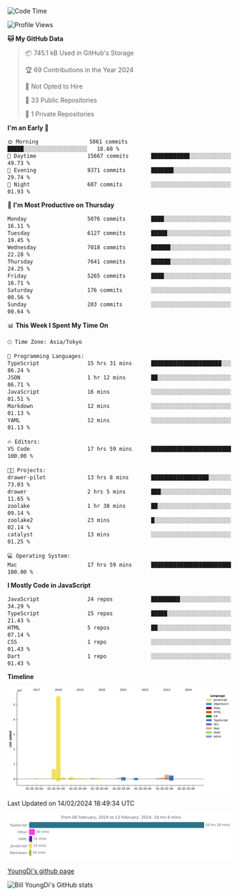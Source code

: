 <!--START_SECTION:waka-->
![Code Time](http://img.shields.io/badge/Code%20Time-377%20hrs%2047%20mins-blue)

![Profile Views](http://img.shields.io/badge/Profile%20Views-0-blue)

**🐱 My GitHub Data** 

> 📦 745.1 kB Used in GitHub's Storage 
 > 
> 🏆 69 Contributions in the Year 2024
 > 
> 🚫 Not Opted to Hire
 > 
> 📜 33 Public Repositories 
 > 
> 🔑 1 Private Repositories 
 > 
**I'm an Early 🐤** 

```text
🌞 Morning                5861 commits        █████░░░░░░░░░░░░░░░░░░░░   18.60 % 
🌆 Daytime                15667 commits       ████████████░░░░░░░░░░░░░   49.73 % 
🌃 Evening                9371 commits        ███████░░░░░░░░░░░░░░░░░░   29.74 % 
🌙 Night                  607 commits         ░░░░░░░░░░░░░░░░░░░░░░░░░   01.93 % 
```
📅 **I'm Most Productive on Thursday** 

```text
Monday                   5076 commits        ████░░░░░░░░░░░░░░░░░░░░░   16.11 % 
Tuesday                  6127 commits        █████░░░░░░░░░░░░░░░░░░░░   19.45 % 
Wednesday                7018 commits        ██████░░░░░░░░░░░░░░░░░░░   22.28 % 
Thursday                 7641 commits        ██████░░░░░░░░░░░░░░░░░░░   24.25 % 
Friday                   5265 commits        ████░░░░░░░░░░░░░░░░░░░░░   16.71 % 
Saturday                 176 commits         ░░░░░░░░░░░░░░░░░░░░░░░░░   00.56 % 
Sunday                   203 commits         ░░░░░░░░░░░░░░░░░░░░░░░░░   00.64 % 
```


📊 **This Week I Spent My Time On** 

```text
🕑︎ Time Zone: Asia/Tokyo

💬 Programming Languages: 
TypeScript               15 hrs 31 mins      ██████████████████████░░░   86.24 % 
JSON                     1 hr 12 mins        ██░░░░░░░░░░░░░░░░░░░░░░░   06.71 % 
JavaScript               16 mins             ░░░░░░░░░░░░░░░░░░░░░░░░░   01.51 % 
Markdown                 12 mins             ░░░░░░░░░░░░░░░░░░░░░░░░░   01.13 % 
YAML                     12 mins             ░░░░░░░░░░░░░░░░░░░░░░░░░   01.13 % 

🔥 Editors: 
VS Code                  17 hrs 59 mins      █████████████████████████   100.00 % 

🐱‍💻 Projects: 
drawer-pilot             13 hrs 8 mins       ██████████████████░░░░░░░   73.03 % 
drawer                   2 hrs 5 mins        ███░░░░░░░░░░░░░░░░░░░░░░   11.65 % 
zoolake                  1 hr 38 mins        ██░░░░░░░░░░░░░░░░░░░░░░░   09.14 % 
zoolake2                 23 mins             █░░░░░░░░░░░░░░░░░░░░░░░░   02.14 % 
catalyst                 13 mins             ░░░░░░░░░░░░░░░░░░░░░░░░░   01.25 % 

💻 Operating System: 
Mac                      17 hrs 59 mins      █████████████████████████   100.00 % 
```

**I Mostly Code in JavaScript** 

```text
JavaScript               24 repos            █████████░░░░░░░░░░░░░░░░   34.29 % 
TypeScript               15 repos            █████░░░░░░░░░░░░░░░░░░░░   21.43 % 
HTML                     5 repos             ██░░░░░░░░░░░░░░░░░░░░░░░   07.14 % 
CSS                      1 repo              ░░░░░░░░░░░░░░░░░░░░░░░░░   01.43 % 
Dart                     1 repo              ░░░░░░░░░░░░░░░░░░░░░░░░░   01.43 % 
```



**Timeline**

![Lines of Code chart](https://raw.githubusercontent.com/Youngdi/Youngdi/master/assets/bar_graph.png)


 Last Updated on 14/02/2024 18:49:34 UTC
<!--END_SECTION:waka-->

![wakatime](./images/stat.svg)

[YoungDi's github page](https://youngdi.github.io)

![Bill YoungDi's GitHub stats](https://github-readme-stats.vercel.app/api?username=youngdi&count_private=true&show_icons=true)
